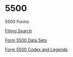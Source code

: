# 5500
5500 Forms

[Filiing Search](https://www.efast.dol.gov/portal/app/disseminate?execution=e1s1)

[Form 5500 Data Sets](http://www.dol.gov/ebsa/foia/foia-5500.html)

[Form 5500 Codes and Legends](http://freeerisa.benefitspro.com/static/popups/legends.aspx)
